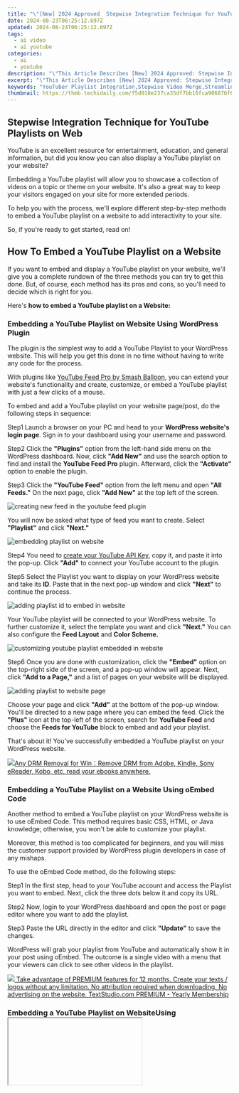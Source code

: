 ```yaml
---
title: "\"[New] 2024 Approved  Stepwise Integration Technique for YouTube Playlists on Web\""
date: 2024-08-23T06:25:12.697Z
updated: 2024-08-24T06:25:12.697Z
tags:
  - ai video
  - ai youtube
categories:
  - ai
  - youtube
description: "\"This Article Describes [New] 2024 Approved: Stepwise Integration Technique for YouTube Playlists on Web\""
excerpt: "\"This Article Describes [New] 2024 Approved: Stepwise Integration Technique for YouTube Playlists on Web\""
keywords: "YouTuber Playlist Integration,Stepwise Video Merge,Streamlined Playlists,Seamless Integration Method,Playlist Organization Tech,YouTube Lists Efficiency,Integrated Video Setup"
thumbnail: https://thmb.techidaily.com/f5d018e237ca35df7bb16fca986876f6ddcdb7436b36eba79522a3c2c30bdf0b.jpg
---
```


## Stepwise Integration Technique for YouTube Playlists on Web

YouTube is an excellent resource for entertainment, education, and general information, but did you know you can also display a YouTube playlist on your website?

Embedding a YouTube playlist will allow you to showcase a collection of videos on a topic or theme on your website. It's also a great way to keep your visitors engaged on your site for more extended periods.

To help you with the process, we'll explore different step-by-step methods to embed a YouTube playlist on a website to add interactivity to your site.

So, if you're ready to get started, read on!

## How To Embed a YouTube Playlist on a Website

If you want to embed and display a YouTube playlist on your website, we'll give you a complete rundown of the three methods you can try to get this done. But, of course, each method has its pros and cons, so you'll need to decide which is right for you.

Here's **how to embed a YouTube playlist on a Website:**

### Embedding a YouTube Playlist on Website Using WordPress Plugin

The plugin is the simplest way to add a YouTube Playlist to your WordPress website. This will help you get this done in no time without having to write any code for the process.

With plugins like [YouTube Feed Pro by Smash Balloon](https://smashballoon.com/youtube-feed/), you can extend your website's functionality and create, customize, or embed a YouTube playlist with just a few clicks of a mouse.

To embed and add a YouTube playlist on your website page/post, do the following steps in sequence:

Step1 Launch a browser on your PC and head to your **WordPress website's login page**. Sign in to your dashboard using your username and password.

Step2 Click the **"Plugins"** option from the left-hand side menu on the WordPress dashboard. Now, click **"Add New"** and use the search option to find and install the **YouTube Feed Pro** plugin. Afterward, click the **"Activate"** option to enable the plugin.

Step3 Click the **"YouTube Feed"** option from the left menu and open **"All Feeds."** On the next page, click **"Add New"** at the top left of the screen.

![creating new feed in the youtube feed plugin](https://images.wondershare.com/filmora/article-images/2023/03/creating-new-feed-in-the-youtube-feed-plugin.png)

You will now be asked what type of feed you want to create. Select **"Playlist"** and click **"Next."**

![embedding playlist on website](https://images.wondershare.com/filmora/article-images/2023/03/embedding-playlist-on-website.png)

Step4 You need to [create your YouTube API Key](https://developers.google.com/youtube/v3/getting-started), copy it, and paste it into the pop-up. Click **"Add"** to connect your YouTube account to the plugin.

Step5 Select the Playlist you want to display on your WordPress website and take its **ID**. Paste that in the next pop-up window and click **"Next"** to continue the process.

![adding playlist id to embed in website](https://images.wondershare.com/filmora/article-images/2023/03/adding-playlist-id-to-embed-in-website.png)

Your YouTube playlist will be connected to your WordPress website. To further customize it, select the template you want and click **"Next."** You can also configure the **Feed Layout** and **Color Scheme.**

![customizing youtube playlist embedded in website](https://images.wondershare.com/filmora/article-images/2023/03/customizing-youtube-playlist-embedded-in-website.png)

Step6 Once you are done with customization, click the **"Embed"** option on the top-right side of the screen, and a pop-up window will appear. Next, click **"Add to a Page,"** and a list of pages on your website will be displayed.

![adding playlist to website page](https://images.wondershare.com/filmora/article-images/2023/03/adding-playlist-to-website-page.png)

Choose your page and click **"Add"** at the bottom of the pop-up window. You'll be directed to a new page where you can embed the feed. Click the **"Plus"** icon at the top-left of the screen, search for **YouTube Feed** and choose the **Feeds for YouTube** block to embed and add your playlist.

That's about it! You've successfully embedded a YouTube playlist on your WordPress website.

<!-- affiliate ads begin -->
<a href="https://secure.2checkout.com/order/checkout.php?PRODS=4600113&QTY=1&AFFILIATE=108875&CART=1"><img src="https://www.epubor.com/images/drm-removal-feature2.png" border="0">Any DRM Removal for Win：Remove DRM from Adobe, Kindle, Sony eReader, Kobo, etc, read your ebooks anywhere.</a>
<!-- affiliate ads end -->
### Embedding a YouTube Playlist on a Website Using oEmbed Code

Another method to embed a YouTube playlist on your WordPress website is to use oEmbed Code. This method requires basic CSS, HTML, or Java knowledge; otherwise, you won't be able to customize your playlist.

Moreover, this method is too complicated for beginners, and you will miss the customer support provided by WordPress plugin developers in case of any mishaps.

To use the oEmbed Code method, do the following steps:

Step1 In the first step, head to your YouTube account and access the Playlist you want to embed. Next, click the three dots below it and copy its URL.

Step2 Now, login to your WordPress dashboard and open the post or page editor where you want to add the playlist.

Step3 Paste the URL directly in the editor and click **"Update"** to save the changes.

WordPress will grab your playlist from YouTube and automatically show it in your post using oEmbed. The outcome is a single video with a menu that your viewers can click to see other videos in the playlist.

<!-- affiliate ads begin -->
<a href="https://secure.textstudio.com/order/checkout.php?PRODS=35633309&QTY=1&AFFILIATE=108875&CART=1"> <img src="https://secure.avangate.com/images/merchant/d6eb8222c9718486bdabce8b897380f7/products/3_premium-icon.png" border="0"> Take advantage of PREMIUM features for 12 months. 
Create your texts / logos without any limitation. 
No attribution required when downloading. 
No advertising on the website. 
 TextStudio.com  PREMIUM - Yearly Membership</a>
<!-- affiliate ads end -->
### Embedding a YouTube Playlist on WebsiteUsing <iframe >

Another way to embed a playlist of your YouTube channel on your WordPress site is by using the iFrame code with the following step-by-step instructions:

Step1 In the first step, launch a browser on your desktop or laptop and go to your **YouTube channel.**

Step2 Now, head to the YouTube playlist you want to embed, click the **"Share"** icon, and a pop-up window will appear.

Step3 Choose the **"Embed"** option, and a new lightbox pop-up will appear, having your playlist's embed code. Click **"Copy"** to save the code on your clipboard.

![embedding youtube playlist in website using iframe code](https://images.wondershare.com/filmora/article-images/2023/03/embedding-youtube-playlist-in-website-using-iframe-code.png)

<!-- affiliate ads begin -->
<a href="https://order.glarysoft.com/order/checkout.php?PRODS=4691139&QTY=1&AFFILIATE=108875&CART=1"><img src="https://secure.avangate.com/images/merchant/6734fa703f6633ab896eecbdfad8953a/products/SU-200-1.png" border="0">Software Update Pro - Check and update software installed on your computer. </a>
<!-- affiliate ads end -->
Step4 Log in to your WordPress dashboard and open the page/post editor where you want to embed the playlist. Click the **"Plus"** icon, search for **"custom HTML,"** and select **"Custom HTML block"** to add to the page/post.

Now, paste the iFrame embed code you've copied from YouTube and click "Update" at the top-right of the screen to save the changes and embed your playlist.

This method will also display one video with a menu from where you and your website viewers can access the playlist. Moreover, there are few customization options to change the appearance.

<!-- affiliate ads begin -->
<a href="https://appsumo.8odi.net/c/5597632/2087394/7443" target="_top" id="2087394"><img src="//a.impactradius-go.com/display-ad/7443-2087394" border="0" alt="" width="1200" height="600"/></a><img height="0" width="0" src="https://appsumo.8odi.net/i/5597632/2087394/7443" style="position:absolute;visibility:hidden;" border="0" />
<!-- affiliate ads end -->
## A Bonus Tip: YouTube Video Maker - Filmora

If you find your YouTube videos as boring and not engaging as other content on your website, we recommend using [Wondershare Filmora](https://tools.techidaily.com/wondershare/filmora/download/) for your next project.

[Free Download](https://tools.techidaily.com/wondershare/filmora/download/) For Win 7 or later(64-bit)

[Free Download](https://tools.techidaily.com/wondershare/filmora/download/) For macOS 10.14 or later

With this software, you can quickly make eye-captivating YouTube videos by recording from a screen or webcam and can edit them using advanced editing features. Filmora also allows you to instantly export your content to YouTube with just a few clicks, which you can later embed into your website.

Some key features of Wondershare Filmora are as follows:

* Advanced video editing features include keyframing, speed ramping, Boris FX, Motion Tracking, Titles, and more.
* Massive library of preset templates, effects, transitions, animations, and royalty-free music.
* Instant [Export](https://tools.techidaily.com/wondershare/filmora/download/) to YouTube channel.
* Record from webcam, screen, and voiceover.
* Simple drag-and-drop interface.

<!-- affiliate ads begin -->
<a href="https://aspironcom.sjv.io/c/5597632/1941789/21554" target="_top" id="1941789"><img src="//a.impactradius-go.com/display-ad/21554-1941789" border="0" alt="" width="650" height="800"/></a><img height="0" width="0" src="https://imp.pxf.io/i/5597632/1941789/21554" style="position:absolute;visibility:hidden;" border="0" />
<!-- affiliate ads end -->
## Conclusion

This article discusses step-by-step methods **to embed a YouTube playlist on a website** using the WordPress plugin, oEmbed code, and iFrame embed code.

Additionally, we've recommended Wondershare Filmora for making engaging and captivating YouTube videos that you can export directly to your channel from the software.

We hope you've found this article informative and can now display your YouTube playlist on your site without hassle.

[Free Download](https://tools.techidaily.com/wondershare/filmora/download/) For Win 7 or later(64-bit)

[Free Download](https://tools.techidaily.com/wondershare/filmora/download/) For macOS 10.14 or later

With this software, you can quickly make eye-captivating YouTube videos by recording from a screen or webcam and can edit them using advanced editing features. Filmora also allows you to instantly export your content to YouTube with just a few clicks, which you can later embed into your website.

Some key features of Wondershare Filmora are as follows:

* Advanced video editing features include keyframing, speed ramping, Boris FX, Motion Tracking, Titles, and more.
* Massive library of preset templates, effects, transitions, animations, and royalty-free music.
* Instant [Export](https://tools.techidaily.com/wondershare/filmora/download/) to YouTube channel.
* Record from webcam, screen, and voiceover.
* Simple drag-and-drop interface.

<!-- affiliate ads begin -->
<a href="https://tokenmetrics.sjv.io/c/5597632/1864921/20702" target="_top" id="1864921"><img src="//a.impactradius-go.com/display-ad/20702-1864921" border="0" alt="" width="1251" height="1042"/></a>
<!-- affiliate ads end -->
## Conclusion

This article discusses step-by-step methods **to embed a YouTube playlist on a website** using the WordPress plugin, oEmbed code, and iFrame embed code.

Additionally, we've recommended Wondershare Filmora for making engaging and captivating YouTube videos that you can export directly to your channel from the software.

We hope you've found this article informative and can now display your YouTube playlist on your site without hassle.

<ins class="adsbygoogle"
     style="display:block"
     data-ad-format="autorelaxed"
     data-ad-client="ca-pub-7571918770474297"
     data-ad-slot="1223367746"></ins>

<ins class="adsbygoogle"
     style="display:block"
     data-ad-format="autorelaxed"
     data-ad-client="ca-pub-7571918770474297"
     data-ad-slot="1223367746"></ins>



<ins class="adsbygoogle"
     style="display:block"
     data-ad-client="ca-pub-7571918770474297"
     data-ad-slot="8358498916"
     data-ad-format="auto"
     data-full-width-responsive="true"></ins>





<span class="atpl-alsoreadstyle">Also read:</span>
<div><ul>
<li><a href="https://youtube-blog.techidaily.com/024-approved-breaking-down-the-monetization-barriers/"><u>[New] 2024 Approved  Breaking Down the Monetization Barriers</u></a></li>
<li><a href="https://vp-tips.techidaily.com/new-2024-approved-harnessing-light-and-motion-for-gopro-time-lapse-magic/"><u>[New] 2024 Approved  Harnessing Light and Motion for GoPro Time-Lapse Magic</u></a></li>
<li><a href="https://youtube-data.techidaily.com/an-a-brief-subscribe-boost-your-content-viewing-for-2024/"><u>[New] Can a Brief Subscribe Boost Your Content Viewing for 2024</u></a></li>
<li><a href="https://youtube-data.techidaily.com/n-2024-breakdown-of-the-top-9-free-branding-platforms-for-youtube-channels/"><u>[New] In 2024, Breakdown of the Top 9 Free Branding Platforms for YouTube Channels</u></a></li>
<li><a href="https://youtube-data.techidaily.com/n-2024-embark-on-a-wanderlust-adventure-becoming-a-professional-travel-vlogger/"><u>[New] In 2024, Embark on a Wanderlust Adventure  Becoming A Professional Travel Vlogger</u></a></li>
<li><a href="https://youtube-data.techidaily.com/n-2024-from-chords-to-chart-toppers-essential-musician-focused-youtube-content/"><u>[New] In 2024, From Chords to Chart-Toppers  Essential Musician-Focused YouTube Content</u></a></li>
<li><a href="https://youtube-data.techidaily.com/n-2024-guidance-to-youtube-music-mix/"><u>[New] In 2024, Guidance to YouTube Music Mix</u></a></li>
<li><a href="https://youtube-data.techidaily.com/n-2024-streamline-your-listening-experience-convert-spotify-to-youtube-with-these-tools/"><u>[New] In 2024, Streamline Your Listening Experience  Convert Spotify to YouTube with These Tools</u></a></li>
<li><a href="https://youtube-data.techidaily.com/n-2024-the-complete-reference-for-content-creators-youtube-copyright/"><u>[New] In 2024, The Complete Reference for Content Creators  YouTube Copyright</u></a></li>
<li><a href="https://youtube-data.techidaily.com/rofessional-level-youtube-content-via-adobe-premiere/"><u>[New] Professional-Level YouTube Content via Adobe Premiere</u></a></li>
<li><a href="https://youtube-data.techidaily.com/uick-guide-enhancing-youtube-clips-using-windows-movie-maker/"><u>[New] Quick Guide  Enhancing YouTube Clips Using Windows Movie Maker</u></a></li>
<li><a href="https://extra-guidance.techidaily.com/new-revolutionize-your-streaming-experience-top-18-webcam-tools-explored/"><u>[New] Revolutionize Your Streaming Experience  Top 18 Webcam Tools Explored</u></a></li>
<li><a href="https://youtube-data.techidaily.com/he-top-tier-content-guild/"><u>[New] The Top Tier Content Guild</u></a></li>
<li><a href="https://some-guidance.techidaily.com/new-unveiling-best-overlooked-free-speech-tools-for-mac/"><u>[New] Unveiling Best Overlooked Free Speech Tools for Mac</u></a></li>
<li><a href="https://youtube-data.techidaily.com/isual-producer-hub/"><u>[New] Visual Producer Hub</u></a></li>
<li><a href="https://youtube-data.techidaily.com/ed-2024-approved-consistent-viewing-automatic-youtube-video-playback-on-tv/"><u>[Updated] 2024 Approved  Consistent Viewing  Automatic YouTube Video Playback on TV</u></a></li>
<li><a href="https://tiktok-videos.techidaily.com/updated-2024-approved-joining-the-party-your-guide-to-tiktok-livestreams/"><u>[Updated] 2024 Approved  Joining the Party  Your Guide to TikTok Livestreams</u></a></li>
<li><a href="https://video-capture.techidaily.com/updated-2024-approved-key-methods-to-capture-and-document-live-youtube-broadcasts/"><u>[Updated] 2024 Approved  Key Methods to Capture and Document Live Youtube Broadcasts</u></a></li>
<li><a href="https://instagram-clips.techidaily.com/updated-2024-approved-the-ultimate-tutorial-on-permanently-removing-your-instagram-profile/"><u>[Updated] 2024 Approved  The Ultimate Tutorial on Permanently Removing Your Instagram Profile</u></a></li>
<li><a href="https://instagram-clips.techidaily.com/updated-captivate-viewers-strategies-for-viral-video-success-for-2024/"><u>[Updated] Captivate Viewers  Strategies for Viral Video Success for 2024</u></a></li>
<li><a href="https://youtube-tips.techidaily.com/ed-cognitive-conclaves-educational-yt-powerhouses/"><u>[Updated] Cognitive Conclaves  Educational YT Powerhouses</u></a></li>
<li><a href="https://tiktok-video-recordings.techidaily.com/updated-crafting-a-standout-identifier-for-your-tiktok-stream-for-2024/"><u>[Updated] Crafting a Standout Identifier for Your TikTok Stream for 2024</u></a></li>
<li><a href="https://youtube-data.techidaily.com/ed-create-harmonious-hits-a-step-by-step-guide-to-making-youtube-playlists-online-and-app-for-2024/"><u>[Updated] Create Harmonious Hits  A Step-by-Step Guide to Making YouTube Playlists Online & App for 2024</u></a></li>
<li><a href="https://fox-info.techidaily.com/updated-essentials-in-filming-adventure-vlogs-for-2024/"><u>[Updated] Essentials in Filming Adventure Vlogs for 2024</u></a></li>
<li><a href="https://youtube-data.techidaily.com/ed-from-gaming-to-goals-celebrating-the-top-10-ladies-on-youtube/"><u>[Updated] From Gaming to Goals  Celebrating the Top 10 Ladies on YouTube</u></a></li>
<li><a href="https://youtube-data.techidaily.com/ed-from-scripted-to-spontaneous-elevating-reactions-for-youtube-success-3-steps/"><u>[Updated] From Scripted to Spontaneous  Elevating Reactions for YouTube Success (3 Steps)</u></a></li>
<li><a href="https://fox-links.techidaily.com/updated-in-2024-giggles-galore-an-in-depth-look-at-the-goofy-film/"><u>[Updated] In 2024, 'Giggles Galore' – An In-Depth Look at The Goofy Film</u></a></li>
<li><a href="https://youtube-data.techidaily.com/ed-in-2024-a-comprehensive-look-at-youtubes-adsense-mechanisms/"><u>[Updated] In 2024, A Comprehensive Look at YouTube's AdSense Mechanisms</u></a></li>
<li><a href="https://youtube-data.techidaily.com/ed-in-2024-economical-audio-devices-for-vloggers-on-a-budget/"><u>[Updated] In 2024, Economical Audio Devices for Vloggers on a Budget</u></a></li>
<li><a href="https://youtube-data.techidaily.com/ed-in-2024-ignite-your-passion-launching-an-epic-youtube-game-streaming-venture/"><u>[Updated] In 2024, Ignite Your Passion  Launching an Epic YouTube Game-Streaming Venture</u></a></li>
<li><a href="https://youtube-webster.techidaily.com/ed-in-2024-premier-10plus-free-video-intro-creators/"><u>[Updated] In 2024, Premier 10+ Free Video Intro Creators</u></a></li>
<li><a href="https://youtube-data.techidaily.com/ed-in-2024-sourav-joshis-predictions-on-youtube-profits-in-the-new-year/"><u>[Updated] In 2024, Sourav Joshi's Predictions on YouTube Profits in the New Year</u></a></li>
<li><a href="https://youtube-sure.techidaily.com/ed-in-2024-the-pathway-to-discover-your-youtube-supporters/"><u>[Updated] In 2024, The Pathway to Discover Your YouTube Supporters</u></a></li>
<li><a href="https://youtube-data.techidaily.com/ed-in-2024-the-ultimate-collection-of-top-asmr-microphones/"><u>[Updated] In 2024, The Ultimate Collection of Top ASMR Microphones</u></a></li>
<li><a href="https://fox-friendly.techidaily.com/updated-in-2024-unrestricted-mental-harmony/"><u>[Updated] In 2024, Unrestricted Mental Harmony</u></a></li>
<li><a href="https://facebook-video-share.techidaily.com/updated-scripting-signal-sequences/"><u>[Updated] Scripting Signal Sequences</u></a></li>
<li><a href="https://fox-info.techidaily.com/updated-the-hackers-handbook-navigating-anonymous-instagram-streaming-for-2024/"><u>[Updated] The Hacker’s Handbook  Navigating Anonymous Instagram Streaming for 2024</u></a></li>
<li><a href="https://screen-video-capture.techidaily.com/2024-approved-easy-recording-setups-for-lol-enthusiasts-3-ways/"><u>2024 Approved  Easy Recording Setups for LOL Enthusiasts (3 Ways)</u></a></li>
<li><a href="https://youtube-data.techidaily.com/approved-strategies-to-increase-views-via-thumbnails/"><u>2024 Approved  Strategies to Increase Views via Thumbnails</u></a></li>
<li><a href="https://youtube-data.techidaily.com/approved-the-art-of-optimizing-your-yt-channel-description/"><u>2024 Approved  The Art of Optimizing Your YT Channel Description</u></a></li>
<li><a href="https://youtube-data.techidaily.com/approved-the-future-of-social-sharing-youtube-to-fb-techniques/"><u>2024 Approved  The Future of Social Sharing  YouTube to FB Techniques</u></a></li>
<li><a href="https://youtube-data.techidaily.com/approved-unlock-youtubes-potential-essential-tips-and-techniques-for-optimal-titles/"><u>2024 Approved  Unlock YouTube's Potential  Essential Tips & Techniques for Optimal Titles</u></a></li>
<li><a href="https://fox-access.techidaily.com/budding-photographers-guide-to-enhanced-gopro-capabilities-for-2024/"><u>Budding Photographers' Guide to Enhanced GoPro Capabilities for 2024</u></a></li>
<li><a href="https://youtube-data.techidaily.com/el-trailers-that-convert-viewers-into-customers/"><u>Channel Trailers that Convert Viewers Into Customers</u></a></li>
<li><a href="https://youtube-data.techidaily.com/ng-doubts-a-guide-to-vloggings-most-common-anxieties/"><u>Dodging Doubts  A Guide to Vlogging's Most Common Anxieties</u></a></li>
<li><a href="https://games-able.techidaily.com/evaluating-nvidia-fe-vs-asus-graphics-cards-performance/"><u>Evaluating Nvidia FE Vs. ASUS Graphics Cards Performance</u></a></li>
<li><a href="https://video-capture.techidaily.com/exploring-the-finest-8-no-cost-open-source-video-communication-apps/"><u>Exploring the Finest 8 No-Cost, Open Source Video Communication Apps</u></a></li>
<li><a href="https://howto.techidaily.com/fix-unfortunately-settings-has-stopped-on-oppo-a1-5g-quickly-drfone-by-drfone-fix-android-problems-fix-android-problems/"><u>Fix Unfortunately Settings Has Stopped on Oppo A1 5G Quickly | Dr.fone</u></a></li>
<li><a href="https://change-location.techidaily.com/here-are-some-reliable-ways-to-get-pokemon-go-friend-codes-for-vivo-y200e-5g-drfone-by-drfone-virtual-android/"><u>Here Are Some Reliable Ways to Get Pokemon Go Friend Codes For Vivo Y200e 5G | Dr.fone</u></a></li>
<li><a href="https://youtube-data.techidaily.com/o-make-a-cool-intro-for-youtube-plusfree-templates/"><u>How to Make a Cool Intro for YouTube? [+Free Templates]</u></a></li>
<li><a href="https://bypass-frp.techidaily.com/in-2024-ultimate-guide-from-infinix-note-30i-frp-bypass-by-drfone-android/"><u>In 2024, Ultimate Guide from Infinix Note 30i FRP Bypass</u></a></li>
<li><a href="https://ai-video-apps.techidaily.com/new-video-editing-smackdown-adobe-premiere-pro-takes-on-after-effects-for-2024/"><u>New Video Editing Smackdown Adobe Premiere Pro Takes on After Effects for 2024</u></a></li>
<li><a href="https://youtube-docs.techidaily.com/ct-asmr-recording-top-mic-choices-unveiled-for-2024/"><u>Perfect ASMR Recording  Top Mic Choices Unveiled for 2024</u></a></li>
<li><a href="https://win-blog.techidaily.com/understanding-and-solving-the-unautnhorized-access-detected-error-in-games/"><u>Understanding & Solving the 'Unautnhorized Access Detected' Error in Games</u></a></li>
<li><a href="https://youtube-data.techidaily.com/ched-camera-and-recording-app-selection-on-iphones-and-androids/"><u>Unmatched Camera & Recording App Selection on iPhones and Androids</u></a></li>
<li><a href="https://win11.techidaily.com/1719364992381-unraveling-windows-11-writable-error-fix-it-now/"><u>Unraveling Windows 11' Writable Error: Fix It Now!</u></a></li>
</ul></div>
